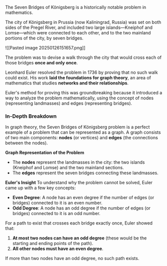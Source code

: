The Seven Bridges of Königsberg is a historically notable problem in mathematics.

The city of Königsberg in Prussia (now Kaliningrad, Russia) was set on both sides of the Pregel River, and included two large islands—Kneiphof and Lomse—which were connected to each other, and to the two mainland portions of the city, by seven bridges. 

![[Pasted image 20250126151657.png]]

The problem was to devise a walk through the city that would cross each of those bridges **once and only once**.

Leonhard Euler resolved the problem in 1736 by proving that no such walk could exist. His work **laid the foundations for graph theory**, an area of mathematics that studies **networks and their relationships**.

Euler's method for proving this was groundbreaking because it introduced a way to analyze the problem mathematically, using the concept of nodes (representing landmasses) and edges (representing bridges).

### In-Depth Breakdown

In graph theory, the Seven Bridges of Königsberg problem is a perfect example of a problem that can be represented as a graph. A graph consists of two main components: **nodes** (or vertices) and **edges** (the connections between the nodes).

**Graph Representation of the Problem**
- The **nodes** represent the landmasses in the city: the two islands (Kneiphof and Lomse) and the two mainland sections.
- The **edges** represent the seven bridges connecting these landmasses.

**Euler's Insight**
To understand why the problem cannot be solved, Euler came up with a few key concepts:
- **Even Degree**: A node has an even degree if the number of edges (or bridges) connected to it is an even number.
- **Odd Degree**: A node has an odd degree if the number of edges (or bridges) connected to it is an odd number.

For a path to exist that crosses each bridge exactly once, Euler showed that:
1. **At most two nodes can have an odd degree** (these would be the starting and ending points of the path).
2. **All other nodes must have an even degree**.

If more than two nodes have an odd degree, no such path exists.

